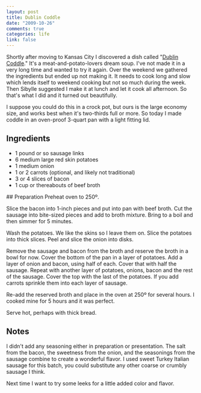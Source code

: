 ```yaml
--- 
layout: post
title: Dublin Coddle
date: "2009-10-26"
comments: true
categories: life
link: false
---
```

Shortly after moving to Kansas City I discovered a dish called "<a title="Dublin Coddle - Wikipedia" href="http://en.wikipedia.org/wiki/Coddle" target="_blank">Dublin Coddle</a>." It's a meat-and-potato-lovers dream soup. I've not made it in a very long time and wanted to try it again. Over the weekend we gathered the ingredients but ended up not making it. It needs to cook long and slow which lends itself to weekend cooking but not so much during the week. Then Sibylle suggested I make it at lunch and let it cook all afternoon. So that's what I did and it turned out beautifully.

I suppose you could do this in a crock pot, but ours is the large economy size, and works best when it's two-thirds full or more. So today I made coddle in an oven-proof 3-quart pan with a light fitting lid.
## Ingredients
<ul>
	<li>1 pound or so sausage links</li>
	<li>6 medium large red skin potatoes</li>
	<li>1 medium onion</li>
	<li>1 or 2 carrots (optional, and likely not traditional)</li>
	<li>3 or 4 slices of bacon</li>
	<li>1 cup or thereabouts of beef broth</li>
</ul>
## Preparation
Preheat oven to 250º.

Slice the bacon into 1-inch pieces and put into pan with beef broth. Cut the sausage into bite-sized pieces and add to broth mixture. Bring to a boil and then simmer for 5 minutes.

Wash the potatoes. We like the skins so I leave them on. Slice the potatoes into thick slices. Peel and slice the onion into disks.

Remove the sausage and bacon from the broth and reserve the broth in a bowl for now. Cover the bottom of the pan in a layer of potatoes. Add a layer of onion and bacon, using half of each. Cover that with half the sausage. Repeat with another layer of potatoes, onions, bacon and the rest of the sausage. Cover the top with the last of the potatoes. If you add carrots sprinkle them into each layer of sausage.

Re-add the reserved broth and place in the oven at 250º for several hours. I cooked mine for 5 hours and it was perfect.

Serve hot, perhaps with thick bread.
## Notes
I didn't add any seasoning either in preparation or presentation. The salt from the bacon, the sweetness from the onion, and the seasonings from the sausage combine to create a wonderful flavor. I used sweet Turkey Italian sausage for this batch, you could substitute any other coarse or crumbly sausage I think.

Next time I want to try some leeks for a little added color and flavor.
